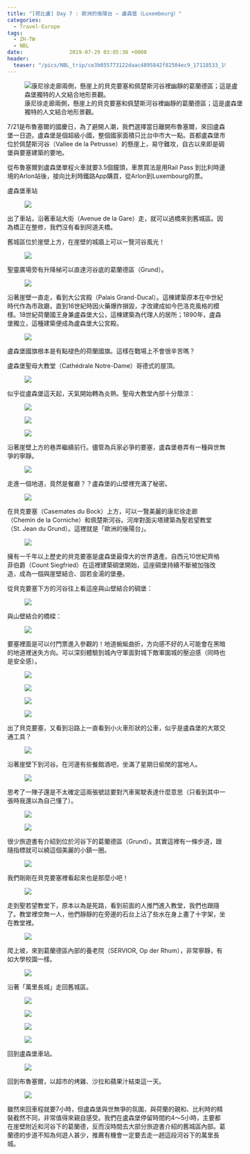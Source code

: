 ```yaml
---
title: "[荷比盧] Day 7 : 歐洲的後陽台 — 盧森堡（Luxembourg）"
categories:
  - Travel-Europe
tags:
  - ZH-TW
  - NBL
date:               2019-07-29 03:05:38 +0000
header:
  teaser: "/pics/NBL_trip/ce3b055773122daac4895842f82504ec9_17118533_190727_0059.jpg"
---
```

<figure style="width: 100%" class="align-center">
<img src="/pics/NBL_trip/ce3b055773122daac4895842f82504ec9_17118533_190727_0059.jpg" alt="康尼徐走廊兩側，懸崖上的貝克要塞和佩楚斯河谷裡幽靜的葛蘭德區；這是盧森堡獨特的人文結合地形景觀。">
<figcaption>康尼徐走廊兩側，懸崖上的貝克要塞和佩楚斯河谷裡幽靜的葛蘭德區；這是盧森堡獨特的人文結合地形景觀。</figcaption>
</figure>

7/21是布魯塞爾的國慶日，為了避開人潮，我們選擇當日離開布魯塞爾，來回盧森堡一日遊。盧森堡是個超級小國，整個國家面積只比台中市大一點。首都盧森堡市位於佩楚斯河谷（Vallee de la Petrusse）的懸崖上，易守難攻，自古以來即是碉堡與要塞建築的要地。


從布魯塞爾到盧森堡單程火車就要3.5個鐘頭，車票買法是用Rail Pass 到比利時邊境的Arlon站後，接向比利時鐵路App購買，從Arlon到Luxembourg的票。

盧森堡車站
<figure style="width: 80%" class="align-center">
<img src="/pics/NBL_trip/IMG_6627.jpg">
</figure>

出了車站，沿著車站大街（Avenue de la Gare）走，就可以過橋來到舊城區。因為橋正在整修，我們沒有看到阿道夫橋。

舊城區位於崖壁上方，在崖壁的城牆上可以一覽河谷風光！
<figure style="width: 100%" class="align-center">
<img src="/pics/NBL_trip/Photo-2019-07-21-6-24-21-PM.jpg">
</figure>


聖靈廣場旁有升降梯可以直達河谷底的葛蘭德區（Grund）。
<figure style="width: 100%" class="align-center">
<img src="/pics/NBL_trip/IMG_6635.jpg">
</figure>


沿著崖壁一直走，看到大公宮殿（Palais Grand-Ducal）。這棟建築原本在中世紀時代作為市政廳，直到16世紀時因火藥爆炸損毀，才改建成如今巴洛克風格的模樣。18世紀荷蘭國王身兼盧森堡大公，這棟建築為代理人的居所；1890年，盧森堡獨立，這種建築便成為盧森堡大公宮殿。
<figure style="width: 100%" class="align-center">
<img src="/pics/NBL_trip/IMG_6640.jpg">
</figure>


盧森堡國旗根本是有點褪色的荷蘭國旗。這樣在戰場上不會很辛苦嗎？



盧森堡聖母大教堂（Cathédrale Notre-Dame）哥德式的屋頂。
<figure style="width: 80%" class="align-center">
<img src="/pics/NBL_trip/Photo-2019-07-21-6-36-27-PM.jpg">
</figure>


似乎從盧森堡這天起，天氣開始轉為炎熱。聖母大教堂內部十分蔭涼：
<figure style="width: 100%" class="align-center">
<img src="/pics/NBL_trip/ce3b055773122daac4895842f82504ec9_17118533_190727_0041.jpg">
</figure>
<figure style="width: 100%" class="align-center">
<img src="/pics/NBL_trip/ce3b055773122daac4895842f82504ec9_17118533_190727_0039.jpg">
</figure>
<figure style="width: 100%" class="align-center">
<img src="/pics/NBL_trip/IMG_6641.jpg">
</figure>




沿著崖壁上方的巷弄繼續前行。儘管為兵家必爭的要塞，盧森堡巷弄有一種與世無爭的寧靜。
<figure style="width: 80%" class="align-center">
<img src="/pics/NBL_trip/IMG_6636.jpg">
</figure>


走進一個地道，竟然是餐廳？？盧森堡的山壁裡充滿了秘密。
<figure style="width: 80%" class="align-center">
<img src="/pics/NBL_trip/ce3b055773122daac4895842f82504ec9_17118533_190727_0036.jpg">
</figure>



在貝克要塞（Casemates du Bock）上方，可以一覽美麗的康尼徐走廊（Chemin de la Corniche）和佩楚斯河谷。河岸對面尖塔建築為聖若望教堂（St. Jean du Grund）。這裡就是「歐洲的後陽台」。
<figure style="width: 80%" class="align-center">
<img src="/pics/NBL_trip/Photo-2019-07-21-7-12-14-PM.jpg">
</figure>


擁有一千年以上歷史的貝克要塞是盧森堡最偉大的世界遺產。自西元10世紀齊格菲伯爵（Count Siegfried）在這裡建築碉堡開始，這座碉堡持續不斷被加強改造，成為一個與崖壁結合、固若金湯的堡壘。

從貝克要塞下方的河谷往上看這座與山壁結合的碉堡：
<figure style="width: 100%" class="align-center">
<img src="/pics/NBL_trip/IMG_6687.jpg">
</figure>

與山壁結合的橋樑：
<figure style="width: 100%" class="align-center">
<img src="/pics/NBL_trip/ce3b055773122daac4895842f82504ec9_17118533_190727_0045.jpg">
</figure>



要塞裡面是可以付門票進入參觀的！地道蜿蜒曲折，方向感不好的人可能會在黑暗的地道裡迷失方向。可以深刻體驗到城內守軍面對城下敵軍圍城的壓迫感（同時也是安全感）。
<figure style="width: 100%" class="align-center">
<img src="/pics/NBL_trip/IMG_6654.jpg">
</figure>
<figure style="width: 80%" class="align-center">
<img src="/pics/NBL_trip/IMG_6648.jpg">
</figure>
<figure style="width: 80%" class="align-center">
<img src="/pics/NBL_trip/IMG_6650.jpg">
</figure>
<figure style="width: 80%" class="align-center">
<img src="/pics/NBL_trip/IMG_6657.jpg">
</figure>



出了貝克要塞，又看到沿路上一直看到小火車形狀的公車，似乎是盧森堡的大眾交通工具？
<figure style="width: 100%" class="align-center">
<img src="/pics/NBL_trip/IMG_6649.jpg">
</figure>


沿著崖壁下到河谷。在河邊有些餐館酒吧，坐滿了星期日偷閒的當地人。
<figure style="width: 100%" class="align-center">
<img src="/pics/NBL_trip/ce3b055773122daac4895842f82504ec9_17118533_190727_0061.jpg">
</figure>


思考了一陣子還是不太確定這兩張號誌要對汽車駕駛表達什麼意思（只看到其中一張時我還以為自己懂了）。
<figure style="width: 300px" class="align-center">
<img src="/pics/NBL_trip/IMG_6668.jpg">
</figure>
<figure style="width: 300px" class="align-center">
<img src="/pics/NBL_trip/IMG_6674.jpg">
</figure>


很少旅遊書有介紹到位於河谷下的葛蘭德區（Grund）。其實這裡有一條步道，跟隨指標就可以繞這個美麗的小鎮一圈。
<figure style="width: 100%" class="align-center">
<img src="/pics/NBL_trip/IMG_6680.jpg">
</figure>


我們剛剛在貝克要塞裡看起來也是那麼小吧！
<figure style="width: 80%" class="align-center">
<img src="/pics/NBL_trip/IMG_6683.jpg">
</figure>

走到聖若望教堂下，原本以為是死路，看到前面的人推門進入教堂，我們也跟隨了。教堂裡空無一人，他們靜靜的在旁邊的石台上沾了些水在身上畫了十字架，坐在教堂裡。
<figure style="width: 100%" class="align-center">
<img src="/pics/NBL_trip/IMG_6678.jpg">
</figure>


爬上坡，來到葛蘭德區內部的養老院（SERVIOR, Op der Rhum），非常寧靜，有如大學校園一樣。
<figure style="width: 80%" class="align-center">
<img src="/pics/NBL_trip/IMG_6689.jpg">
</figure>


沿著「萬里長城」走回舊城區。
<figure style="width: 100%" class="align-center">
<img src="/pics/NBL_trip/IMG_6690.jpg">
</figure>
<figure style="width: 100%" class="align-center">
<img src="/pics/NBL_trip/ce3b055773122daac4895842f82504ec9_17118533_190727_0082.jpg">
</figure>
<figure style="width: 80%" class="align-center">
<img src="/pics/NBL_trip/IMG_6693.jpg">
</figure>
<figure style="width: 80%" class="align-center">
<img src="/pics/NBL_trip/IMG_6694.jpg">
</figure>



回到盧森堡車站。
<figure style="width: 80%" class="align-center">
<img src="/pics/NBL_trip/IMG_6698.jpg">
</figure>

回到布魯塞爾，以超市的烤雞、沙拉和蘋果汁結束這一天。
<figure style="width: 80%" class="align-center">
<img src="/pics/NBL_trip/Photo-2019-07-21-1-58-16-AM.jpg">
</figure>


雖然來回車程就要7小時，但盧森堡與世無爭的氛圍，與荷蘭的親和、比利時的精裝截然不同，非常值得來親自感受。我們在盧森堡停留時間約4～5小時，主要都在崖壁附近和河谷下的葛蘭德，反而沒時間去大部分旅遊書介紹的舊城區內部。葛蘭德的步道不知為何遊人甚少，推薦有機會一定要去走一趟這段河谷下的萬里長城。
